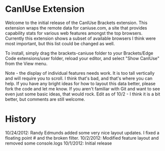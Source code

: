 CanIUse Extension
=================

Welcome to the initial release of the CanIUse Brackets extension. This extension
wraps the remote data for caniuse.com, a site that provides capability stats for 
various web features amongst the top browsers. Currently this extension shows a
subset of available browsers I think were most important, but this list could be 
changed as well.

To install, simply drag the brackets-caniuse folder to your Brackets/Edge Code 
extensions/user folder, reload your editor, and select "Show CanIUse" from the
View menu.

Note - the display of individual features needs work. It is too tall vertically 
and will require you to scroll. I think that's bad, and that's where you can help.
If you have any bright ideas for how to layout this data better, please fork the code
and let me know. If you aren't familiar with Git and want to see even just some basic
ideas, that would rock. Edit as of 10/2 - I think it is a bit better, but comments
are still welcome.

History
=======
10/24/2012: Randy Edmunds added some very nice layout updates. I fixed a floating point # and the broken filter.
10/2/2012: Modified feature layout and removed some console.logs
10/1/2012: Initial release